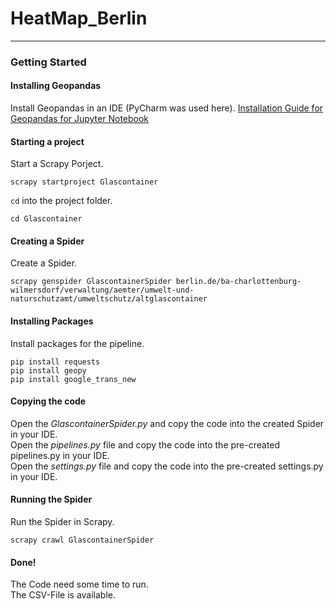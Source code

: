 # HeatMap_Berlin
***

### Getting Started
#### Installing Geopandas 
Install Geopandas in an IDE (PyCharm was used here).
[Installation Guide for Geopandas for Jupyter Notebook](https://medium.com/@sourav_raj/ultimate-easiest-way-to-install-geopandas-on-windows-add-to-jupyter-notebook-which-will-a4b11223f4f2)






#### Starting a project
Start a Scrapy Porject.
```
scrapy startproject Glascontainer
```
`cd` into the project folder.
```
cd Glascontainer
```
#### Creating a Spider
Create a Spider.
```
scrapy genspider GlascontainerSpider berlin.de/ba-charlottenburg-wilmersdorf/verwaltung/aemter/umwelt-und-naturschutzamt/umweltschutz/altglascontainer
```
#### Installing Packages
Install packages for the pipeline.
```
pip install requests
pip install geopy
pip install google_trans_new
```
#### Copying the code
Open the *GlascontainerSpider.py* and copy the code into the created Spider in your IDE.\
Open the *pipelines.py* file and copy the code into the pre-created pipelines.py in your IDE.\
Open the *settings.py* file and copy the code into the pre-created settings.py in your IDE.

#### Running the Spider
Run the Spider in Scrapy.
```
scrapy crawl GlascontainerSpider
```
#### Done!
The Code need some time to run.\
The CSV-File is available.

